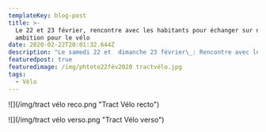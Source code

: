 ```yaml
---
templateKey: blog-post
title: >-
  Le 22 et 23 février, rencontre avec les habitants pour échanger sur notre
  ambition pour le vélo
date: 2020-02-22T20:01:32.644Z
description: "Le samedi 22 et  dimanche 23 février\_: Rencontre avec les habitants au cœur de ville et au marché pour échanger sur une ambition pour le vélo digne de notre ville.\n"
featuredpost: true
featuredimage: /img/phtoto22fév2020 tractvélo.jpg
tags:
  - Vélo
---
```

![](/img/tract vélo reco.png "Tract Vélo recto")

![](/img/tract vélo verso.png "Tract Vélo verso")
